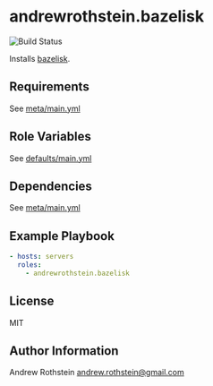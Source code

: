 andrewrothstein.bazelisk
=========
![Build Status](https://github.com/andrewrothstein/ansible-bazelisk/actions/workflows/build.yml/badge.svg)

Installs [bazelisk](https://github.com/bazelbuild/bazelisk).

Requirements
------------

See [meta/main.yml](meta/main.yml)

Role Variables
--------------

See [defaults/main.yml](defaults/main.yml)

Dependencies
------------

See [meta/main.yml](meta/main.yml)

Example Playbook
----------------

```yml
- hosts: servers
  roles:
    - andrewrothstein.bazelisk
```

License
-------

MIT

Author Information
------------------

Andrew Rothstein <andrew.rothstein@gmail.com>
